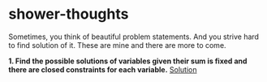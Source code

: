 # shower-thoughts
Sometimes, you think of beautiful problem statements. And you strive hard to find solution of it. These are mine and there are more to come.

**1. Find the possible solutions of variables given their sum is fixed and there are closed constraints for each variable.** [Solution]()
